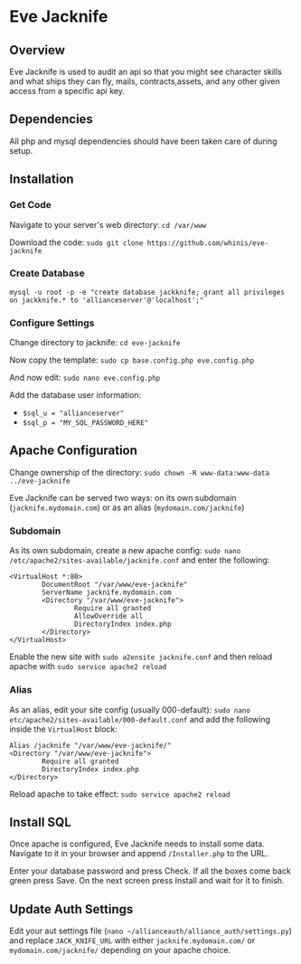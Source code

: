 # Eve Jacknife

## Overview
Eve Jacknife is used to audit an api so that you might see character skills and what ships they can fly, mails, contracts,assets, and any other given access from a specific api key.

## Dependencies
All php and mysql dependencies should have been taken care of during setup.

## Installation
### Get Code
Navigate to your server's web directory: `cd /var/www`

Download the code: `sudo git clone https://github.com/whinis/eve-jacknife`

### Create Database

    mysql -u root -p -e "create database jackknife; grant all privileges on jackknife.* to 'allianceserver'@'localhost';"

### Configure Settings

Change directory to jacknife: `cd eve-jacknife`

Now copy the template: `sudo cp base.config.php eve.config.php`

And now edit: `sudo nano eve.config.php`

Add the database user information:
 - `$sql_u = "allianceserver"`
 - `$sql_p = "MY_SQL_PASSWORD_HERE"`

## Apache Configuration

Change ownership of the directory: `sudo chown -R www-data:www-data ../eve-jacknife`

Eve Jacknife can be served two ways: on its own subdomain (`jacknife.mydomain.com`) or as an alias (`mydomain.com/jacknife`)

### Subdomain
As its own subdomain, create a new apache config: `sudo nano /etc/apache2/sites-available/jacknife.conf` and enter the following:

    <VirtualHost *:80>
            DocumentRoot "/var/www/eve-jacknife"
            ServerName jacknife.mydomain.com
            <Directory "/var/www/eve-jacknife">
                    Require all granted
                    AllowOverride all
                    DirectoryIndex index.php
            </Directory>
    </VirtualHost>

Enable the new site with `sudo a2ensite jacknife.conf` and then reload apache with `sudo service apache2 reload`

### Alias
As an alias, edit your site config (usually 000-default): `sudo nano etc/apache2/sites-available/000-default.conf` and add the following inside the `VirtualHost` block:

    Alias /jacknife "/var/www/eve-jacknife/"
    <Directory "/var/www/eve-jacknife">
            Require all granted
            DirectoryIndex index.php
    </Directory>

Reload apache to take effect: `sudo service apache2 reload`

## Install SQL

Once apache is configured, Eve Jacknife needs to install some data. Navigate to it in your browser and append `/Installer.php` to the URL.

Enter your database password and press Check. If all the boxes come back green press Save. On the next screen press Install and wait for it to finish.

## Update Auth Settings

Edit your aut settings file (`nano ~/allianceauth/alliance_auth/settings.py`) and replace `JACK_KNIFE_URL` with either `jacknife.mydomain.com/` or `mydomain.com/jacknife/` depending on your apache choice.